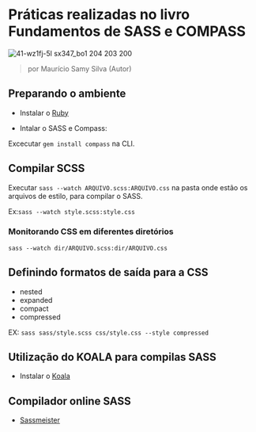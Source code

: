# Práticas realizadas no livro Fundamentos de SASS e COMPASS

![41-wz1fj-5l _sx347_bo1 204 203 200_](https://user-images.githubusercontent.com/23413093/50612502-59d32e80-0ec1-11e9-8d17-e865f9bbeae6.jpg)

> por Maurício Samy Silva (Autor)

## Preparando o ambiente 

* Instalar o [Ruby](https://rubyinstaller.org/)

* Intalar o SASS e Compass:

Excecutar ```gem install compass``` na CLI.

## Compilar SCSS

Executar ```sass --watch ARQUIVO.scss:ARQUIVO.css``` na pasta onde estão os arquivos de estilo, para compilar o SASS.

Ex:```sass --watch style.scss:style.css```

### Monitorando CSS em diferentes diretórios

```sass --watch dir/ARQUIVO.scss:dir/ARQUIVO.css```

## Definindo formatos de saída para a CSS

- nested
- expanded
- compact
- compressed

EX: ```sass sass/style.scss css/style.css --style compressed```

## Utilização do KOALA para compilas SASS

* Instalar o [Koala](http://koala-app.com/) 

## Compilador online SASS

* [Sassmeister](https://www.sassmeister.com/)
